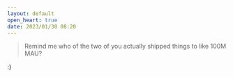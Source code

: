 ```yaml
---
layout: default
open_heart: true
date: 2023/01/30 08:20
---
```


> Remind me who of the two of you actually shipped things to like 100M MAU?

:)
